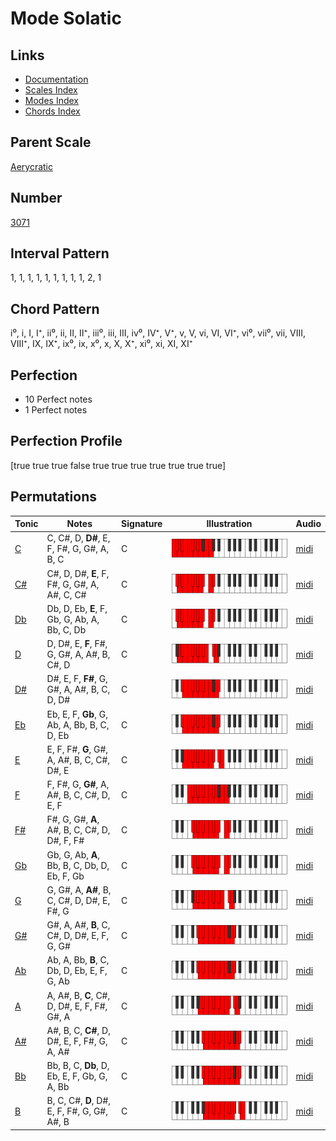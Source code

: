 # Mode Solatic

## Links

- [Documentation](index.md)
- [Scales Index](Scales.md)
- [Modes Index](Modes.md)
- [Chords Index](Chords.md)

## Parent Scale

[Aerycratic](ScaleAerycratic.md)

## Number

[3071](https://ianring.com/musictheory/scales/3071)

## Interval Pattern

1, 1, 1, 1, 1, 1, 1, 1, 1, 2, 1

## Chord Pattern

i⁰, i, I, I⁺, ii⁰, ii, II, II⁺, iii⁰, iii, III, iv⁰, IV⁺, V⁺, v, V, vi, VI, VI⁺, vi⁰, vii⁰, vii, VIII, VIII⁺, IX, IX⁺, ix⁰, ix, x⁰, x, X, X⁺, xi⁰, xi, XI, XI⁺

## Perfection

- 10 Perfect notes
- 1 Perfect notes

## Perfection Profile

[true true true false true true true true true true true]

## Permutations

| Tonic | Notes | Signature | Illustration | Audio |
|-------|-------|-----------|--------------|-------|
| [C](ModeCNaturalSolatic.md) | C, C#, D, **D#**, E, F, F#, G, G#, A, B, C | C | ![CNaturalSolatic](ModeCNaturalSolatic.png) | [midi](https://github.com/edipermadi/music/blob/main/docs/ModeCNaturalSolatic.mid?raw=true) |
| [C#](ModeCSharpSolatic.md) | C#, D, D#, **E**, F, F#, G, G#, A, A#, C, C# | C | ![CSharpSolatic](ModeCSharpSolatic.png) | [midi](https://github.com/edipermadi/music/blob/main/docs/ModeCSharpSolatic.mid?raw=true) |
| [Db](ModeDFlatSolatic.md) | Db, D, Eb, **E**, F, Gb, G, Ab, A, Bb, C, Db | C | ![DFlatSolatic](ModeDFlatSolatic.png) | [midi](https://github.com/edipermadi/music/blob/main/docs/ModeDFlatSolatic.mid?raw=true) |
| [D](ModeDNaturalSolatic.md) | D, D#, E, **F**, F#, G, G#, A, A#, B, C#, D | C | ![DNaturalSolatic](ModeDNaturalSolatic.png) | [midi](https://github.com/edipermadi/music/blob/main/docs/ModeDNaturalSolatic.mid?raw=true) |
| [D#](ModeDSharpSolatic.md) | D#, E, F, **F#**, G, G#, A, A#, B, C, D, D# | C | ![DSharpSolatic](ModeDSharpSolatic.png) | [midi](https://github.com/edipermadi/music/blob/main/docs/ModeDSharpSolatic.mid?raw=true) |
| [Eb](ModeEFlatSolatic.md) | Eb, E, F, **Gb**, G, Ab, A, Bb, B, C, D, Eb | C | ![EFlatSolatic](ModeEFlatSolatic.png) | [midi](https://github.com/edipermadi/music/blob/main/docs/ModeEFlatSolatic.mid?raw=true) |
| [E](ModeENaturalSolatic.md) | E, F, F#, **G**, G#, A, A#, B, C, C#, D#, E | C | ![ENaturalSolatic](ModeENaturalSolatic.png) | [midi](https://github.com/edipermadi/music/blob/main/docs/ModeENaturalSolatic.mid?raw=true) |
| [F](ModeFNaturalSolatic.md) | F, F#, G, **G#**, A, A#, B, C, C#, D, E, F | C | ![FNaturalSolatic](ModeFNaturalSolatic.png) | [midi](https://github.com/edipermadi/music/blob/main/docs/ModeFNaturalSolatic.mid?raw=true) |
| [F#](ModeFSharpSolatic.md) | F#, G, G#, **A**, A#, B, C, C#, D, D#, F, F# | C | ![FSharpSolatic](ModeFSharpSolatic.png) | [midi](https://github.com/edipermadi/music/blob/main/docs/ModeFSharpSolatic.mid?raw=true) |
| [Gb](ModeGFlatSolatic.md) | Gb, G, Ab, **A**, Bb, B, C, Db, D, Eb, F, Gb | C | ![GFlatSolatic](ModeGFlatSolatic.png) | [midi](https://github.com/edipermadi/music/blob/main/docs/ModeGFlatSolatic.mid?raw=true) |
| [G](ModeGNaturalSolatic.md) | G, G#, A, **A#**, B, C, C#, D, D#, E, F#, G | C | ![GNaturalSolatic](ModeGNaturalSolatic.png) | [midi](https://github.com/edipermadi/music/blob/main/docs/ModeGNaturalSolatic.mid?raw=true) |
| [G#](ModeGSharpSolatic.md) | G#, A, A#, **B**, C, C#, D, D#, E, F, G, G# | C | ![GSharpSolatic](ModeGSharpSolatic.png) | [midi](https://github.com/edipermadi/music/blob/main/docs/ModeGSharpSolatic.mid?raw=true) |
| [Ab](ModeAFlatSolatic.md) | Ab, A, Bb, **B**, C, Db, D, Eb, E, F, G, Ab | C | ![AFlatSolatic](ModeAFlatSolatic.png) | [midi](https://github.com/edipermadi/music/blob/main/docs/ModeAFlatSolatic.mid?raw=true) |
| [A](ModeANaturalSolatic.md) | A, A#, B, **C**, C#, D, D#, E, F, F#, G#, A | C | ![ANaturalSolatic](ModeANaturalSolatic.png) | [midi](https://github.com/edipermadi/music/blob/main/docs/ModeANaturalSolatic.mid?raw=true) |
| [A#](ModeASharpSolatic.md) | A#, B, C, **C#**, D, D#, E, F, F#, G, A, A# | C | ![ASharpSolatic](ModeASharpSolatic.png) | [midi](https://github.com/edipermadi/music/blob/main/docs/ModeASharpSolatic.mid?raw=true) |
| [Bb](ModeBFlatSolatic.md) | Bb, B, C, **Db**, D, Eb, E, F, Gb, G, A, Bb | C | ![BFlatSolatic](ModeBFlatSolatic.png) | [midi](https://github.com/edipermadi/music/blob/main/docs/ModeBFlatSolatic.mid?raw=true) |
| [B](ModeBNaturalSolatic.md) | B, C, C#, **D**, D#, E, F, F#, G, G#, A#, B | C | ![BNaturalSolatic](ModeBNaturalSolatic.png) | [midi](https://github.com/edipermadi/music/blob/main/docs/ModeBNaturalSolatic.mid?raw=true) |
